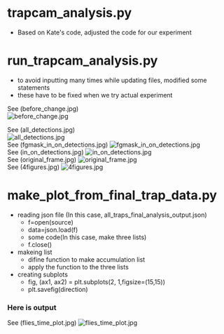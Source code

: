 # trapcam_analysis.py
- Based on Kate's code, adjusted the code for our experiment

## 


# run_trapcam_analysis.py
- to avoid inputting many times while updating files, modified some statements
- these have to be fixed when we try actual experiment


See (before_change.jpg)<br>
![before_change.jpg](/image_samples/before_change.jpg)<br>


See (all_detections.jpg)<br>
![all_detections.jpg](/image_samples/all_detections.jpg)<br>
See (fgmask_in_on_detections.jpg)
![fgmask_in_on_detections.jpg](/image_samples/fgmask_in_on_detections.jpg)<br>
See (in_on_detections.jpg)
![in_on_detections.jpg](/image_samples/in_on_detections.jpg)<br>
See (original_frame.jpg)
![original_frame.jpg](/image_samples/original_frame.jpg)<br>
See (4figures.jpg)
![4figures.jpg](/image_samples/4figures.jpg)<br>






# make_plot_from_final_trap_data.py
- reading json file (In this case, all_traps_final_analysis_output.json) 
	- f=open(source)
	- data=json.load(f)
	- some code(In this case, make three lists)
	- f.close()
- makeing list
	- difine function to make accumulation list
	- apply the function to the three lists
- creating subplots
	- fig, (ax1, ax2) = plt.subplots(2, 1,figsize=(15,15))
	- plt.savefig(direction)

### Here is output

See (flies_time_plot.jpg)
![flies_time_plot.jpg](/image_samples/flies_time_plot.jpg)<br>
